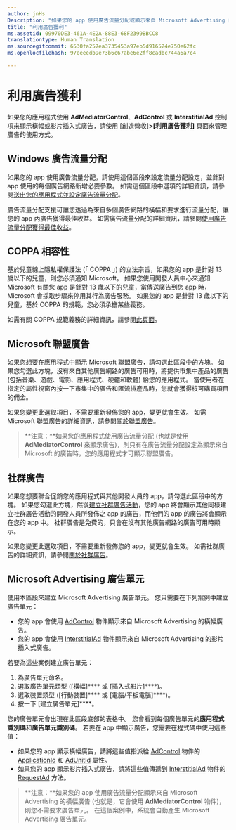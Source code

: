 ```yaml
---
author: jnHs
Description: "如果您的 app 使用廣告流量分配或顯示來自 Microsoft Advertising 的橫幅或影片插入式廣告，請使用 [創造營收] &gt; [利用廣告獲利] 頁面來管理廣告的使用方式。"
title: "利用廣告獲利"
ms.assetid: 09970DE3-461A-4E2A-88E3-68F2399BBCC8
translationtype: Human Translation
ms.sourcegitcommit: 6530fa257ea3735453a97eb5d916524e750e62fc
ms.openlocfilehash: 97eeeedb9e73b6c67abe6e2ff8cadbc744a6a7c4

---
```


# 利用廣告獲利


如果您的應用程式使用 **AdMediatorControl**、**AdControl** 或 **InterstitialAd** 控制項來顯示橫幅或影片插入式廣告，請使用 [創造營收]****&gt;[利用廣告獲利]**** 頁面來管理廣告的使用方式。

## Windows 廣告流量分配


如果您的 app 使用廣告流量分配，請使用這個區段來設定流量分配設定，並針對 app 使用的每個廣告網路新增必要參數。 如需這個區段中選項的詳細資訊，請參閱[送出您的應用程式並設定廣告流量分配](https://msdn.microsoft.com/library/windows/apps/mt219689)。

廣告流量分配支援可讓您透過為來自多個廣告網路的橫幅和要求進行流量分配，讓您的 app 內廣告獲得最佳收益。 如需廣告流量分配的詳細資訊，請參閱[使用廣告流量分配獲得最佳收益](https://msdn.microsoft.com/library/windows/apps/mt219691)。

## COPPA 相容性

基於兒童線上隱私權保護法 (「 COPPA 」) 的立法宗旨，如果您的 app 是針對 13 歲以下的兒童，則您必須通知 Microsoft。 如果您使用開發人員中心來通知 Microsoft 有關您 app 是針對 13 歲以下的兒童，當傳送廣告到您 app 時，Microsoft 會採取步驟來停用其行為廣告服務。 如果您的 app 是針對 13 歲以下的兒童，基於 COPPA 的規範，您必須承擔某些義務。

如需有關 COPPA 規範義務的詳細資訊，請參閱[此頁面](http://go.microsoft.com/fwlink/p/?linkid=536558)。

## Microsoft 聯盟廣告

如果您想要在應用程式中顯示 Microsoft 聯盟廣告，請勾選此區段中的方塊。 如果您勾選此方塊，沒有來自其他廣告網路的廣告可用時，將提供市集中產品的廣告 (包括音樂、遊戲、電影、應用程式、硬體和軟體) 給您的應用程式。 當使用者在指定的屬性視窗內按一下市集中的廣告和匯流排產品時，您就會獲得核可購買項目的佣金。

如果您變更此選取項目，不需要重新發佈您的 app，變更就會生效。 如需 Microsoft 聯盟廣告的詳細資訊，請參閱[關於聯盟廣告](about-affiliate-ads.md)。

> **注意：**如果您的應用程式使用廣告流量分配 (也就是使用 **AdMediatorControl** 來顯示廣告)，則只有在廣告流量分配設定為顯示來自 Microsoft 的廣告時，您的應用程式才可顯示聯盟廣告。

## 社群廣告

如果您想要聯合促銷您的應用程式與其他開發人員的 app，請勾選此區段中的方塊。 如果您勾選此方塊，然後[建立社群廣告活動](create-an-ad-campaign-for-your-app.md)，您的 app 將會顯示其他同樣建立社群廣告活動的開發人員所發佈之 app 的廣告，而他們的 app 的廣告將會顯示在您的 app 中。 社群廣告是免費的，只會在沒有其他廣告網路的廣告可用時顯示。

如果您變更此選取項目，不需要重新發佈您的 app，變更就會生效。 如需社群廣告的詳細資訊，請參閱[關於社群廣告](about-community-ads.md)。

## Microsoft Advertising 廣告單元

使用本區段來建立 Microsoft Advertising 廣告單元。 您只需要在下列案例中建立廣告單元：

-   您的 app 會使用 [AdControl](https://msdn.microsoft.com/library/mt313154.aspx) 物件顯示來自 Microsoft Advertising 的橫幅廣告。
-   您的 app 會使用 [InterstitialAd](https://msdn.microsoft.com/library/mt313189.aspx) 物件顯示來自 Microsoft Advertising 的影片插入式廣告。

若要為這些案例建立廣告單元：

1.  為廣告單元命名。
2.  選取廣告單元類型 ([橫幅]**** 或 [插入式影片]****)。
3.  選取裝置類型 ([行動裝置]**** 或 [電腦/平板電腦]****)。
4.  按一下 [建立廣告單元]****。

您的廣告單元會出現在此區段底部的表格中。 您會看到每個廣告單元的**應用程式識別碼**和**廣告單元識別碼**。 若要在 app 中顯示廣告，您需要在程式碼中使用這些值：

-   如果您的 app 顯示橫幅廣告，請將這些值指派給 [AdControl](https://msdn.microsoft.com/library/mt313154.aspx) 物件的 [ApplicationId](https://msdn.microsoft.com/library/mt313174.aspx) 和 [AdUnitId](https://msdn.microsoft.com/library/mt313171.aspx) 屬性。
-   如果您的 app 顯示影片插入式廣告，請將這些值傳遞到 [InterstitialAd](https://msdn.microsoft.com/library/mt313189.aspx) 物件的 [RequestAd](https://msdn.microsoft.com/library/mt313192.aspx) 方法。

> **注意：**如果您的 app 使用廣告流量分配顯示來自 Microsoft Advertising 的橫幅廣告 (也就是，它會使用 **AdMediatorControl** 物件)，則您不需要求廣告單元。 在這個案例中，系統會自動產生 Microsoft Advertising 廣告單元。

 

 

 



<!--HONumber=Jun16_HO4-->


